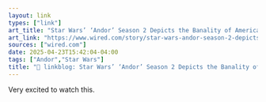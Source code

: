 ```yaml
---
layout: link
types: ["link"]
art_title: "Star Wars’ ‘Andor’ Season 2 Depicts the Banality of American Fascism"
art_link: "https://www.wired.com/story/star-wars-andor-season-2-depicts-the-banality-of-american-fascism/"
sources: ["wired.com"]
date: 2025-04-23T15:42:04-04:00
tags: ["Andor","Star Wars"]
title: "🔗 linkblog: Star Wars’ ‘Andor’ Season 2 Depicts the Banality of American Fascism"
---
```

Very excited to watch this.